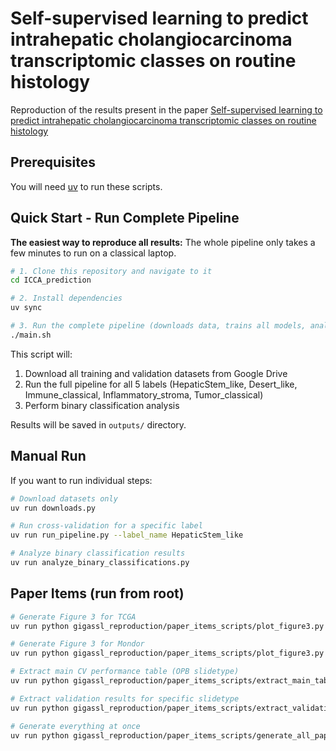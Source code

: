 # Self-supervised learning to predict intrahepatic cholangiocarcinoma transcriptomic classes on routine histology

Reproduction of the results present in the paper [Self-supervised learning to predict intrahepatic cholangiocarcinoma transcriptomic classes on routine histology](https://www.biorxiv.org/content/10.1101/2024.01.15.575652v1)

## Prerequisites

You will need [uv](https://docs.astral.sh/uv/getting-started/installation/) to run these scripts.

## Quick Start - Run Complete Pipeline

**The easiest way to reproduce all results:**
The whole pipeline only takes a few minutes to run on a classical laptop.

```bash
# 1. Clone this repository and navigate to it
cd ICCA_prediction

# 2. Install dependencies
uv sync

# 3. Run the complete pipeline (downloads data, trains all models, analyzes results)
./main.sh
```

This script will:
1. Download all training and validation datasets from Google Drive
2. Run the full pipeline for all 5 labels (HepaticStem_like, Desert_like, Immune_classical, Inflammatory_stroma, Tumor_classical)
3. Perform binary classification analysis

Results will be saved in `outputs/` directory.

## Manual Run

If you want to run individual steps:

```bash
# Download datasets only
uv run downloads.py

# Run cross-validation for a specific label
uv run run_pipeline.py --label_name HepaticStem_like

# Analyze binary classification results
uv run analyze_binary_classifications.py
```

## Paper Items (run from root)

```bash
# Generate Figure 3 for TCGA
uv run python gigassl_reproduction/paper_items_scripts/plot_figure3.py TCGA

# Generate Figure 3 for Mondor
uv run python gigassl_reproduction/paper_items_scripts/plot_figure3.py mondor

# Extract main CV performance table (OPB slidetype)
uv run python gigassl_reproduction/paper_items_scripts/extract_main_table.py

# Extract validation results for specific slidetype
uv run python gigassl_reproduction/paper_items_scripts/extract_validation_results.py OPB

# Generate everything at once
uv run python gigassl_reproduction/paper_items_scripts/generate_all_paper_items.py
```
